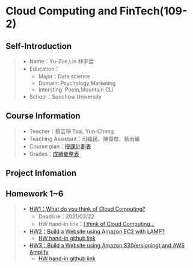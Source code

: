 # Cloud Computing and FinTech(109-2)
## Self-Introduction
> * Name：Yu-Zue,Lin 林宇哲
> * Education：
>    * Major：Data science
>    * Domain: Psychology,Marketing
>    * Intersting: Poem,Mountain CLi
> * School：Soochow University

## Course Information
> * Teacher：蔡芸琤 Tsai, Yun-Cheng
> * Teaching Assistant：司福民、陳偉傑、蔡雨臻
> * Course plan：[授課計劃表](http://doc.sys.scu.edu.tw/teachplanHtml/1092/1092BDM21301.html)
> * Grades：[成績彙整表](https://docs.google.com/spreadsheets/d/19zVTnEKT4-yo4CVhMYEkP6iGacUsVwxU35vEMthmKrI/edit#gid=0)

## Project Infomation

## Homework 1~6
> * [HW1：What do you think of Cloud Computing?](https://github.com/cindy861103/FinTech/tree/main/Homework/HW1)
>    * Deadline：2021/03/22
>    * HW hand-in link：[I think of Cloud Computing...](https://github.com/feather07170132/FinTech/blob/main/HW1/readme.md)
> * [HW2：Build a Website using Amazon EC2 with LAMP?](https://www.youtube.com/watch?v=2XL-03ehSbI)
>    * [HW hand-in github link](https://github.com/feather07170132/FinTech/blob/main/HW2/readme.md)
> * [HW3：Build a Website using Amazon S3(Versioning) and AWS Amplify](https://www.youtube.com/watch?v=DAUcdgS1mXE)
>    * [HW hand-in github link](https://github.com/feather07170132/FinTech/blob/main/HW3/readme.md)
